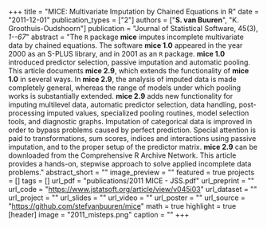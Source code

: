 +++
title = "MICE: Multivariate Imputation by Chained Equations in R"
date = "2011-12-01"
publication_types = ["2"]
authors = ["**S. van Buuren**", "K. Groothuis-Oudshoorn"]
publication = "Journal of Statistical Software, 45(3), _1--67_"
abstract = "The `R` package **mice** imputes incomplete multivariate data by chained equations. The software **mice 1.0** appeared in the year 2000 as an S-PLUS library, and in 2001 as an `R` package. **mice 1.0** introduced predictor selection, passive imputation and automatic pooling. This article documents **mice 2.9**, which extends the functionality of **mice 1.0** in several ways. In **mice 2.9**, the analysis of imputed data is made completely general, whereas the range of models under which pooling works is substantially extended. **mice 2.9** adds new functionality for imputing multilevel data, automatic predictor selection, data handling, post-processing imputed values, specialized pooling routines, model selection tools, and diagnostic graphs. Imputation of categorical data is improved in order to bypass problems caused by perfect prediction. Special attention is paid to transformations, sum scores, indices and interactions using passive imputation, and to the proper setup of the predictor matrix. **mice 2.9** can be downloaded from the Comprehensive R Archive Network. This article provides a hands-on, stepwise approach to solve applied incomplete data problems."
abstract_short = ""
image_preview = ""
featured = true
projects = []
tags = []
url_pdf = "publications/2011 MICE - JSS.pdf"
url_preprint = ""
url_code = "https://www.jstatsoft.org/article/view/v045i03"
url_dataset = ""
url_project = ""
url_slides = ""
url_video = ""
url_poster = ""
url_source = "https://github.com/stefvanbuuren/mice"
math = true
highlight = true
[header]
image = "2011_misteps.png"
caption = ""
+++
